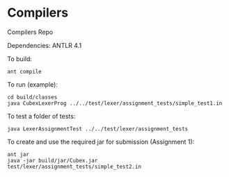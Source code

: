 Compilers
=========

Compilers Repo

Dependencies: ANTLR 4.1

To build:
```
ant compile
```

To run (example):

```
cd build/classes
java CubexLexerProg ../../test/lexer/assignment_tests/simple_test1.in
```

To test a folder of tests:

```
java LexerAssignmentTest ../../test/lexer/assignment_tests
```

To create and use the required jar for submission (Assignment 1):


```
ant jar
java -jar build/jar/Cubex.jar test/lexer/assignment_tests/simple_test2.in
```
